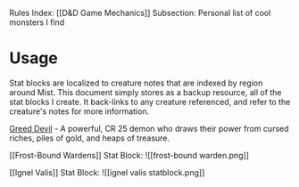 Rules Index: [[D&D Game Mechanics]]
Subsection: Personal list of cool monsters I find
# Usage
Stat blocks are localized to creature notes that are indexed by region around Mist. This document simply stores as a backup resource, all of the stat blocks I create. It back-links to any creature referenced, and refer to the creature's notes for more information. 

[Greed Devil](https://www.5esrd.com/database/creature/the-archdevil-of-greed-3pp/) - A powerful, CR 25 demon who draws their power from cursed riches, piles of gold, and heaps of treasure.

[[Frost-Bound Wardens]] Stat Block:
![[frost-bound warden.png]]

[[Ignel Valis]] Stat Block:
![[ignel valis statblock.png]]
